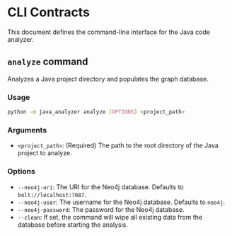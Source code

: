 # CLI Contracts

This document defines the command-line interface for the Java code analyzer.

## `analyze` command

Analyzes a Java project directory and populates the graph database.

### Usage
```bash
python -m java_analyzer analyze [OPTIONS] <project_path>
```

### Arguments
- `<project_path>`: (Required) The path to the root directory of the Java project to analyze.

### Options
- `--neo4j-uri`: The URI for the Neo4j database. Defaults to `bolt://localhost:7687`.
- `--neo4j-user`: The username for the Neo4j database. Defaults to `neo4j`.
- `--neo4j-password`: The password for the Neo4j database.
- `--clean`: If set, the command will wipe all existing data from the database before starting the analysis.
